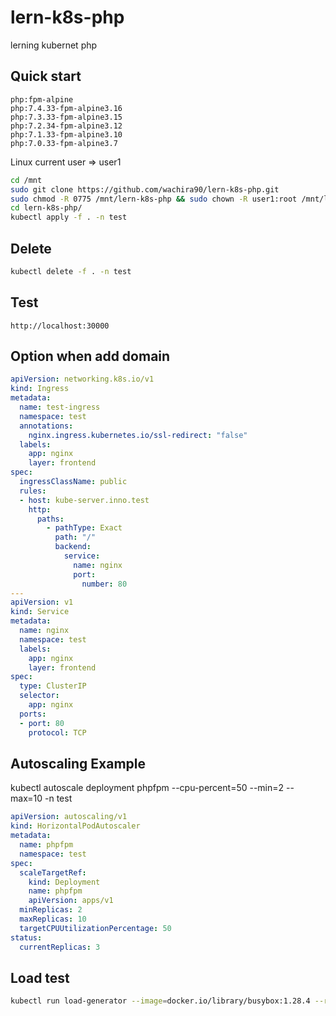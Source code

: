 # lern-k8s-php
lerning kubernet php

## Quick start

```
php:fpm-alpine
php:7.4.33-fpm-alpine3.16
php:7.3.33-fpm-alpine3.15
php:7.2.34-fpm-alpine3.12
php:7.1.33-fpm-alpine3.10
php:7.0.33-fpm-alpine3.7
```

Linux current user => user1

```bash
cd /mnt
sudo git clone https://github.com/wachira90/lern-k8s-php.git
sudo chmod -R 0775 /mnt/lern-k8s-php && sudo chown -R user1:root /mnt/lern-k8s-php
cd lern-k8s-php/
kubectl apply -f . -n test
```

## Delete

```bash
kubectl delete -f . -n test
```

## Test

```
http://localhost:30000
```

## Option when add domain

```yml
apiVersion: networking.k8s.io/v1
kind: Ingress
metadata:
  name: test-ingress
  namespace: test
  annotations:
    nginx.ingress.kubernetes.io/ssl-redirect: "false"  
  labels:
    app: nginx
    layer: frontend
spec:
  ingressClassName: public
  rules:
  - host: kube-server.inno.test
    http:
      paths:
        - pathType: Exact
          path: "/"
          backend:
            service:
              name: nginx
              port:
                number: 80
---
apiVersion: v1
kind: Service
metadata:
  name: nginx
  namespace: test
  labels:
    app: nginx
    layer: frontend
spec:
  type: ClusterIP
  selector:
    app: nginx
  ports:
  - port: 80
    protocol: TCP
```

## Autoscaling Example

kubectl autoscale deployment phpfpm --cpu-percent=50 --min=2 --max=10 -n test

```yml
apiVersion: autoscaling/v1
kind: HorizontalPodAutoscaler
metadata:
  name: phpfpm
  namespace: test
spec:
  scaleTargetRef:
    kind: Deployment
    name: phpfpm
    apiVersion: apps/v1
  minReplicas: 2
  maxReplicas: 10
  targetCPUUtilizationPercentage: 50
status:
  currentReplicas: 3
```

## Load test 

```bash
kubectl run load-generator --image=docker.io/library/busybox:1.28.4 --restart=Never -- /bin/sh -c "while sleep 0.01; do wget -q -O- http://k8s-inno.innovisor.co.th:30000; done"
```

